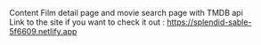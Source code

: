 Content Film detail page and movie search page with TMDB api <br/>
Link to the site if you want to check it out : https://splendid-sable-5f6609.netlify.app

